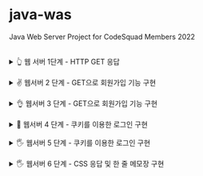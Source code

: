 # java-was
Java Web Server Project for CodeSquad Members 2022

<br/>
<details>
<summary>👆 웹 서버 1단계 - HTTP GET 응답</summary>
<div markdown="1">
<br/>

### 기능 요구 사항

- [X] 정적인 html 파일 응답
  - http://localhost:8080/index.html 로 접속했을 때 webapp 디렉토리의 index.html 파일을 읽어 클라이언트에 응답한다.

### 프로그래밍 요구사항

- [X] JDK에서 지원해 주는 라이브러리를 이용해서 구현한다.
- [X] 초기 프로젝트 소스를 잘 분석하고 이를 개선한다.
- [X] 유지보수가 쉬운 코드가 될 수 있도록 고민해 본다.
- [X] 1단계에서는 text/html 만 응답해 주면 된다. 다른 종류의 포맷에 대해서는 추후에 고민하자.

<br/>
</div>
</details>

<br/>
<details>
<summary>✌ 웹서버 2 단계 - GET으로 회원가입 기능 구현</summary>
<div markdown="1">
<br/>


### 기능요구사항

- [X] index.html의 “회원가입” 메뉴를 클릭하면 http://localhost:8080/user/form.html 으로 이동하면서 회원가입 폼을 표시한다. 
  - 이 폼을 통해서 회원가입을 할 수 있다.

### 프로그래밍 요구사항

- [X] 회원가입을 하면 다음과 같은 형태로 사용자가 입력한 값이 서버에 전달된다.
  ```
  /create?userId=javajigi&password=password&name=%EB%B0%95%EC%9E%AC%EC%84%B1&email=javajigi%40slipp.net
  ```
- [X] HTML과 URL을 비교해 보고 사용자가 입력한 값을 파싱해 model.User 클래스에 저장한다.
- [X] 한글이 정확하게 입력되고 있는지 확인해야 한다.

<br/>
</div>
</details>

<br/>
<details>
<summary>👌 웹서버 3 단계 - GET으로 회원가입 기능 구현</summary>
<div markdown="1">
<br/>

### 기능요구사항

- [X] http://localhost:8080/user/form.html 파일의 HTML form을 통해 회원가입을 할 수 있다.
- [X] 가입 후 index.html 페이지로 이동한다.

### 프로그래밍 요구사항

- [X] http://localhost:8080/user/form.html 파일의 form 태그 method를 get에서 post로 수정한다.
- [X] POST로 회원가입 기능이 정상적으로 동작하도록 구현한다.
- [X] 가입 후 페이지 이동을 위해 redirection 기능을 구현한다.

<br/>
</div>
</details>

<br/>
<details>
<summary>🤟 웹서버 4 단계 - 쿠키를 이용한 로그인 구현</summary>
<div markdown="1">
<br/>

### 기능요구사항

- [X] 회원가입한 사용자로 로그인을 할 수 있어야 한다.
- [X] “로그인” 메뉴를 클릭하면 http://localhost:8080/user/login.html 으로 이동해 로그인할 수 있다.
- [X] 로그인이 성공하면 index.html로 이동하고, 로그인이 실패하면 /user/login_failed.html로 이동해야 한다.

### 프로그래밍 요구사항

- [X] 정상적으로 로그인 되었는지 확인하려면 앞 단계에서 회원가입한 데이터를 유지해야 한다.
- [X] 앞 단계에서 회원가입할 때 생성한 User 객체를 DataBase.addUser() 메서드를 활용해 메모리에 저장한다.
- [X] 필요에 따라 Database 클래스의 메소드나 멤버변수를 수정해서 사용한다.
- [X] 아이디와 비밀번호가 같은지를 확인해서 로그인이 성공하면 응답 header의 Set-Cookie 값을 sessionId=적당한값으로 설정한다.
- [X] Set-Cookie 설정시 모든 요청에 대해 Cookie 처리가 가능하도록 Path 설정 값을 /(Path=/)로 설정한다.
- [X] 응답 header에 Set-Cookie값을 설정한 후 요청 header에 Cookie이 전달되는지 확인한다.

<br/>
</div>
</details>

<br/>
<details>
<summary>🖐 웹서버 5 단계 - 쿠키를 이용한 로그인 구현</summary>
<div markdown="1">
<br/>

### 기능요구사항

- [X] 접근하고 있는 사용자가 “로그인” 상태일 경우 http://localhost:8080/user/list 에서 사용자 목록을 출력한다.
- [X] 만약 로그인하지 않은 상태라면 로그인 페이지(login.html)로 이동한다.

### 프로그래밍 요구사항

- [X] StringBuilder를 활용해 사용자 목록을 출력하는 html 을 동적으로 생성한 후 응답으로 보낸다.

<br/>
</div>
</details>

<br/>
<details>
<summary>🖐 웹서버 6 단계 - CSS 응답 및 한 줄 메모장 구현</summary>
<div markdown="1">
<br/>

### 기능요구사항

- [ ] index.html에 로그인한 사용자가 글을 쓸 수 있는 한 줄 메모장을 구현한다.
- [ ] 로그인하지 않은 사용자도 게시글을 볼 수 있다.

### 프로그래밍 요구사항

- [X] stylesheet, image, favicon 등 다양한 MIME 타입을 응답할 수 있도록 구현한다.
- [ ] 기능 요구사항을 충족할 수 있도록 구현한다.

<br/>
</div>
</details>
